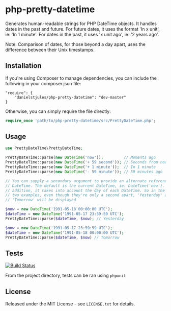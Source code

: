 php-pretty-datetime
===================

Generates human-readable strings for PHP DateTime objects. It handles dates in the past and future. For future dates, it uses the format 'In x unit', ie: 'In 1 minute'. For dates in the past, it uses 'x unit ago', ie: '2 years ago'.

Note: Comparison of dates, for those beyond a day apart, uses the difference between their Unix timestamps.

## Installation

If you're using Composer to manage dependencies, you can include the following
in your composer.json file:

```
"require": {
    "danielstjules/php-pretty-datetime": "dev-master"
}
```

Otherwise, you can simply require the file directly:

```php
require_once 'path/to/php-pretty-datetime/src/PrettyDateTime.php';
```

## Usage

```php
use PrettyDateTime\PrettyDateTime;

PrettyDateTime::parse(new DateTime('now'));         // Moments ago
PrettyDateTime::parse(new DateTime('+ 59 second')); // Seconds from now
PrettyDateTime::parse(new DateTime('+ 1 minute'));  // In 1 minute
PrettyDateTime::parse(new DateTime('- 59 minute')); // 59 minutes ago

// You can supply a secondary argument to provide an alternate reference
// DateTime. The default is the current DateTime, ie: DateTime('now'). In
// addition, it takes into account the day of each DateTime. So in the next
// two examples, even though they're only a second apart, 'Yesterday' and
// 'Tomorrow' will be displayed

$now = new DateTime('1991-05-18 00:00:00 UTC');
$dateTime = new DateTime('1991-05-17 23:59:59 UTC');
PrettyDateTime::parse($dateTime, $now); // Yesterday

$now = new DateTime('1991-05-17 23:59:59 UTC');
$dateTime = new DateTime('1991-05-18 00:00:00 UTC');
PrettyDateTime::parse($dateTime, $now) // Tomorrow
```

## Tests

[![Build Status](https://travis-ci.org/danielstjules/php-pretty-datetime.png)](https://travis-ci.org/danielstjules/php-pretty-datetime)

From the project directory, tests can be ran using `phpunit`

## License

Released under the MIT License - see `LICENSE.txt` for details.
